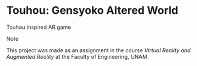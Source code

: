 # Touhou: Gensyoko Altered World

Touhou inspired AR game

>[!NOTE]
>This project was made as an assignment in the course _Virtual Reality and Augmented Reality_ at the Faculty of Engineering, UNAM.
